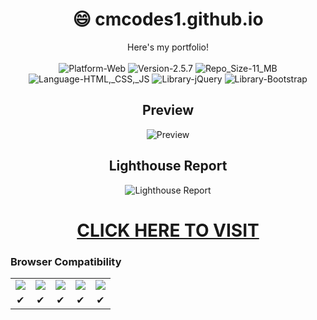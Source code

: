 <h1 align="center">😄 cmcodes1.github.io</h1>
<p align="center">
	Here's my portfolio!<br/><br/>
	<img src="https://img.shields.io/badge/Platform-Web-brightgreen.svg" alt="Platform-Web"/>
	<img src="https://img.shields.io/badge/Version-3.0-green.svg" alt="Version-2.5.7"/>
	<img src="https://img.shields.io/badge/Repo_Size-11_MB-orange.svg" alt="Repo_Size-11_MB"/>
	<img src="https://img.shields.io/badge/Languages-HTML,_CSS,_JS-red.svg" alt="Language-HTML,_CSS,_JS"/>
	<img src="https://img.shields.io/badge/Library-jQuery-0769ad.svg" alt="Library-jQuery"/>
	<img src="https://img.shields.io/badge/Framework-Bootstrap-563d7c.svg" alt="Library-Bootstrap"/>
	<h2 align="center">Preview</h2>
	<p align="center"><img src="https://github.com/cmcodes1/cmcodes1.github.io/blob/master/preview.gif" alt="Preview" align="center"/></p>
	<h2 align="center">Lighthouse Report</h2>
	<p align="center"><img src="https://github.com/cmcodes1/cmcodes1.github.io/blob/master/lighthouse_report.png" alt="Lighthouse Report"/></p>
</p>

<h1 align="center"><a href="https://cmcodes1.github.io/">CLICK HERE TO VISIT</a></h1>

<h3> Browser Compatibility </h3>
<table>
  <tr align="center">
    <td> <img src="https://raw.github.com/alrra/browser-logos/master/src/chrome/chrome_48x48.png" /> </td>
    <td> <img src="https://raw.github.com/alrra/browser-logos/master/src/firefox/firefox_48x48.png" /> </td>
    <td> <img src="https://raw.github.com/alrra/browser-logos/master/src/edge/edge_48x48.png" /> </td>
    <td> <img src="https://raw.github.com/alrra/browser-logos/master/src/safari/safari_48x48.png" /> </td>
    <td> <img src="https://raw.github.com/alrra/browser-logos/master/src/opera/opera_48x48.png" /> </td>
  </tr>
  <tr align="center">
    <td> ✔ </td>
    <td> ✔ </td>
    <td> ✔ </td>
    <td> ✔ </td>
    <td> ✔ </td>
  </tr>
</table>
